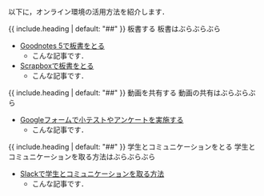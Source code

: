以下に，オンライン環境の活用方法を紹介します．

{{ include.heading | default: "##" }} 板書する
板書はぶらぶらぶら

- [Goodnotes 5で板書をとる](#)
    - こんな記事です．
- [Scrapboxで板書をとる](#)
    - こんな記事です．

{{ include.heading | default: "##" }} 動画を共有する
動画の共有はぶらぶらぶら

- [Googleフォームで小テストやアンケートを実施する](/articles/google-form)
    - こんな記事です．

{{ include.heading | default: "##" }} 学生とコミュニケーションをとる
学生とコミュニケーションを取る方法はぶらぶらぶら

- [Slackで学生とコミュニケーションを取る方法](/articles/slack-communication)
    - こんな記事です．